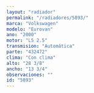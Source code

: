 ```yaml
---
layout: "radiador"
permalink: "/radiadores/5893/"
marca: "Volkswagen"
modelo: "Eurovan"
ano: "2000"
motor: "L5 2.5"
transmision: "Automática"
parte: "432472"
clima: "Con clima"
alto: "28 3/8"
ancho: "13 3/4"
observaciones: ""
id: "5893"
---
```


